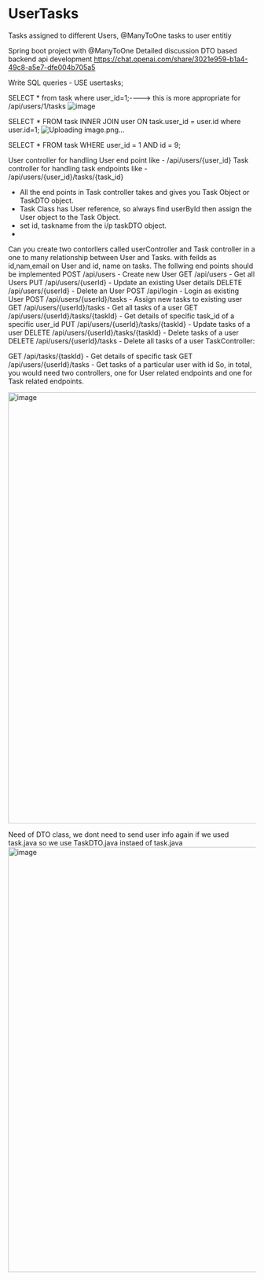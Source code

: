 # UserTasks
Tasks assigned to different Users, @ManyToOne tasks to user entitiy

Spring boot project with @ManyToOne Detailed discussion DTO based backend api development  https://chat.openai.com/share/3021e959-b1a4-49c8-a5e7-dfe004b705a5 

Write SQL queries - 
USE usertasks;

SELECT * from task where user_id=1;----> this is more appropriate for /api/users/1/tasks
![image](https://github.com/bbhuma/User-Tasks-Project/assets/25493400/24330de3-f19a-4ae7-b65a-c1c68ee62f10)


SELECT * FROM task INNER JOIN user ON task.user_id = user.id where user.id=1;
![Uploading image.png…]()


SELECT * FROM task WHERE user_id = 1 AND id = 9;

User controller for handling User end point like - /api/users/{user_id}
Task controller for handling task endpoints like - /api/users/{user_id}/tasks/{task_id} 
- All the end points in Task controller takes and  gives you Task Object or TaskDTO object.
- Task Class has User reference, so always find userById then assign the User object to the Task Object.
- set id, taskname from the i/p taskDTO object.
- 
Can you create two contorllers called userController and Task controller in a one to many relationship between User and Tasks. with feilds as id,nam,email on User and id, name on tasks. The follwing end points should be implemented 
POST /api/users - Create new User
GET /api/users - Get all Users
PUT /api/users/{userId} - Update an existing User details
DELETE /api/users/{userId} - Delete an User
POST /api/login - Login as existing User
POST /api/users/{userId}/tasks - Assign new tasks to existing user
GET /api/users/{userId}/tasks - Get all tasks of a user
GET /api/users/{userId}/tasks/{taskId} - Get details of specific task_id of a specific user_id
PUT /api/users/{userId}/tasks/{taskId} - Update tasks of a user
DELETE /api/users/{userId}/tasks/{taskId} - Delete tasks of a user
DELETE /api/users/{userId}/tasks - Delete all tasks of a user
TaskController:

GET /api/tasks/{taskId} - Get details of specific task
GET /api/users/{userId}/tasks - Get tasks of a particular user with id
So, in total, you would need two controllers, one for User related endpoints and one for Task related endpoints.

<img width="878" alt="image" src="https://github.com/bbhuma/User-Tasks-Project/assets/25493400/9f9457b2-7630-41d7-ba1e-41a2144117af">

Need of DTO class, we dont need to send user info again if we used task.java so we use TaskDTO.java instaed of task.java 
<img width="866" alt="image" src="https://github.com/bbhuma/User-Tasks-Project/assets/25493400/0b34cf6a-1921-497c-9373-7108719ba941">

